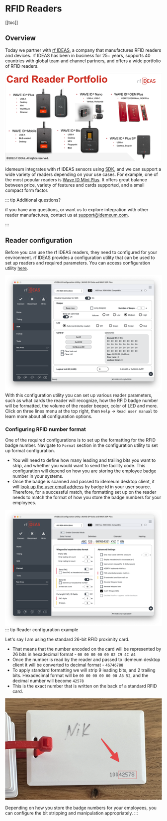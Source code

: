 # RFID Readers

[[toc]]

## Overview

Today we partner with [rf IDEAS](https://www.rfideas.com/), a company that manufactures RFID readers and devices. rf IDEAS has been in business for 25+ years, supports 40 countries with global team and channel partners, and offers a wide portfolio of RFID readers. 

![RFID portfolio](./images/rfid-portfolio.png)

idemeum integrates with rf IDEAS sensors using [SDK](https://www.rfideas.com/products/tools-utilities/software-development-kits/universal-enroll-sdk), and we can support a wide variety of readers depending on your use cases. For example, one of the most popular readers is [Wave ID Mini Plus](https://www.rfideas.com/products/readers/dual-frequency/wave-id-plus-mini). It offers great balance between price, variety of features and cards supported, and a small compact form factor.

::: tip Additional questions?

if you have any questions, or want us to explore integration with other reader manufactures, contact us at [support@idemeum.com](mailto:support@idemeum.com).

:::

## Reader configuration

Before you can use the rf IDEAS readers, they need to configured for your environment. rf IDEAS provides a configuration utility that can be used to set up readers and required parameters. You can access configuration utility [here](https://www.rfideas.com/support/tools/downloads). 

![RFID configuration utility](./images/utility.png)
With this configuration utility you can set up various reader parameters, such as what cards the reader will recognize, how the RFID badge number will be formatted, the volume of the reader beeper, color of LED and more. Click on three lines menu at the top right, then `Help` -> `Read user manual` to learn more about all configuration options. 

### Configuring RFID number format

One of the required configurations is to set up the formatting for the RFID badge number. Navigate to `Format` section in the configuration utility to set up format configuration. 

- You will need to define how many leading and trailing bits you want to strip, and whether you would want to send the facility code. This configuration will depend on how you are storing the employee badge number in your systems. 
- Once the badge is scanned and passed to idemeum desktop client, it will [look up the user email address](/rfid/rfid-architecture.html) by badge id in your user source. Therefore, for a successful match, the formatting set up on the reader needs to match the format of how you store the badge numbers for your employees.

![RFID format configuration](./images/format.png)
::: tip Reader configuration example

Let's say I am using the standard 26-bit RFID proximity card.

- That means that the number encoded on the card will be represented by 26 bits in hexadecimal format - `00 00 00 00 00 02 C9 4C A4`
- Once the number is read by the reader and passed to idemeum desktop client it will be converted to decimal format -  `46746788`
- To apply standard formatting we will strip 9 leading bits, and 2 trailing bits. Hexadecimal format will be `00 00 00 00 00 00 A6 52`, and the decimal number will become `42578`
- This is the exact number that is written on the back of a standard RFID card.

![card number](./images/number.png)

Depending on how you store the badge numbers for your employees, you can configure the bit stripping and manipulation appropriately.
:::